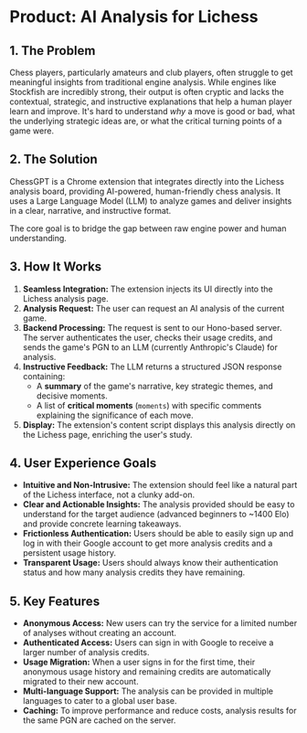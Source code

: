 # Product: AI Analysis for Lichess

## 1. The Problem

Chess players, particularly amateurs and club players, often struggle to get meaningful insights from traditional engine analysis. While engines like Stockfish are incredibly strong, their output is often cryptic and lacks the contextual, strategic, and instructive explanations that help a human player learn and improve. It's hard to understand *why* a move is good or bad, what the underlying strategic ideas are, or what the critical turning points of a game were.

## 2. The Solution

ChessGPT is a Chrome extension that integrates directly into the Lichess analysis board, providing AI-powered, human-friendly chess analysis. It uses a Large Language Model (LLM) to analyze games and deliver insights in a clear, narrative, and instructive format.

The core goal is to bridge the gap between raw engine power and human understanding.

## 3. How It Works

1.  **Seamless Integration:** The extension injects its UI directly into the Lichess analysis page.
2.  **Analysis Request:** The user can request an AI analysis of the current game.
3.  **Backend Processing:** The request is sent to our Hono-based server. The server authenticates the user, checks their usage credits, and sends the game's PGN to an LLM (currently Anthropic's Claude) for analysis.
4.  **Instructive Feedback:** The LLM returns a structured JSON response containing:
    *   A **summary** of the game's narrative, key strategic themes, and decisive moments.
    *   A list of **critical moments** (`moments`) with specific comments explaining the significance of each move.
5.  **Display:** The extension's content script displays this analysis directly on the Lichess page, enriching the user's study.

## 4. User Experience Goals

-   **Intuitive and Non-Intrusive:** The extension should feel like a natural part of the Lichess interface, not a clunky add-on.
-   **Clear and Actionable Insights:** The analysis provided should be easy to understand for the target audience (advanced beginners to ~1400 Elo) and provide concrete learning takeaways.
-   **Frictionless Authentication:** Users should be able to easily sign up and log in with their Google account to get more analysis credits and a persistent usage history.
-   **Transparent Usage:** Users should always know their authentication status and how many analysis credits they have remaining.

## 5. Key Features

-   **Anonymous Access:** New users can try the service for a limited number of analyses without creating an account.
-   **Authenticated Access:** Users can sign in with Google to receive a larger number of analysis credits.
-   **Usage Migration:** When a user signs in for the first time, their anonymous usage history and remaining credits are automatically migrated to their new account.
-   **Multi-language Support:** The analysis can be provided in multiple languages to cater to a global user base.
-   **Caching:** To improve performance and reduce costs, analysis results for the same PGN are cached on the server.